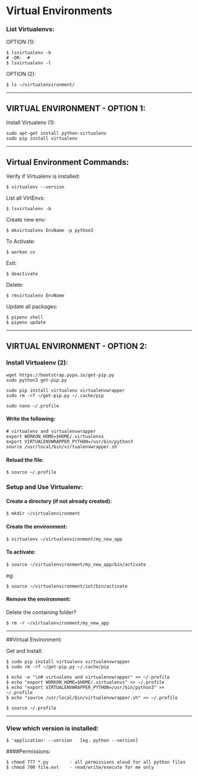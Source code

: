 # Virtual Environments

### List Virtualenvs:

OPTION (1):

	$ lsvirtualenv -b 
	# -OR-  #
	$ lsvirtualenv -l

OPTION (2):

	$ ls ~/virtualenvironment/

---
## VIRTUAL ENVIRONMENT - OPTION 1:

Install Virtualenv (1):

	sudo apt-get install python-virtualenv
	sudo pip install virtualenv

---
## Virtual Environment Commands:

Verify if Virtualenv is installed:

	$ virtualenv --version

List all VirtEnvs:

	$ lsvirtualenv -b

Create new env:

	$ mkvirtualenv EnvName -p python3

To Activate:

	$ workon cv

Exit:

	$ deactivate

Delete:

	$ rmvirtualenv EnvName

Update all packages:

	$ pipenv shell
	$ pipenv update

---
## VIRTUAL ENVIRONMENT - OPTION 2:

### Install Virtualenv (2):

	wget https://bootstrap.pypa.io/get-pip.py
	sudo python3 get-pip.py

	sudo pip install virtualenv virtualenvwrapper
	sudo rm -rf ~/get-pip.py ~/.cache/pip

	sudo nano ~/.profile

#### Write the following:

	# virtualenv and virtualenvwrapper
	export WORKON_HOME=$HOME/.virtualenvs
	export VIRTUALENVWRAPPER_PYTHON=/usr/bin/python3
	source /usr/local/bin/virtualenvwrapper.sh

#### Reload the file:

	$ source ~/.profile


### Setup and Use Virtualenv:

#### Create a directory (if not already created):

	$ mkdir ~/virtualenvironment

#### Create the environment:

	$ virtualenv ~/virtualenvironment/my_new_app

#### To activate:

	$ source ~/virtualenvironment/my_new_app/bin/activate

eg:

	$ source ~/virtualenvironment/iot/bin/activate

#### Remove the environment:

Delete the containing folder?

	$ rm -r ~/virtualenvironment/my_new_app

---
##Virtual Environment:

Get and Install:

	$ sudo pip install virtualenv virtualenvwrapper
	$ sudo rm -rf ~/get-pip.py ~/.cache/pip

	$ echo -e "\n# virtualenv and virtualenvwrapper" >> ~/.profile
	$ echo "export WORKON_HOME=$HOME/.virtualenvs" >> ~/.profile
	$ echo "export VIRTUALENVWRAPPER_PYTHON=/usr/bin/python3" >> ~/.profile
	$ echo "source /usr/local/bin/virtualenvwrapper.sh" >> ~/.profile
	
	$ source ~/.profile

---
### View which version is installed:

	$ 'application' --version	[eg. python --version]


####Permissions:

	$ chmod 777 *.py		- all permissions aloud for all python files
	$ chmod 700 file.ext	- read/write/execute for me only
